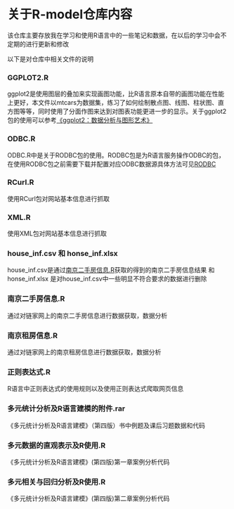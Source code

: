 关于R-model仓库内容
====
  该仓库主要存放我在学习和使用R语言中的一些笔记和数据，在以后的学习中会不定期的进行更新和修改

以下是对仓库中相关文件的说明
### GGPLOT2.R
 ggplot2是使用图层的叠加来实现画图功能，比R语言原本自带的画图功能在性能上更好，本文件以mtcars为数据集，练习了如何绘制散点图、线图、柱状图、直方图等等，同时使用了分面作图来达到对图表功能更进一步的显示。关于ggplot2包的使用可以参考[《ggplot2：数据分析与图形艺术》](https://github.com/cosname/ggplot2-translation/tree/master/Rcode)
  
### ODBC.R
 ODBC.R中是关于RODBC包的使用。RODBC包是为R语言服务操作ODBC的包，在使用RODBC包之前需要下载并配置对应ODBC数据源具体方法可见[RODBC](https://jingyan.baidu.com/article/870c6fc37e3afcb03fe4be38.html)

### RCurl.R
 使用RCurl包对网站基本信息进行抓取
 
### XML.R
 使用XML包对网站基本信息进行抓取
 
### house_inf.csv 和 honse_inf.xlsx
 house_inf.csv是通过[南京二手房信息.R](https://github.com/JeremyYin1996/R-model/blob/master/%E5%8D%97%E4%BA%AC%E4%BA%8C%E6%89%8B%E6%88%BF%E4%BF%A1%E6%81%AF.R)获取的得到的南京二手房信息结果 和 honse_inf.xlsx 是对house_inf.csv中一些明显不符合要求的数据进行删除

### 南京二手房信息.R
 通过对链家网上的南京二手房信息进行数据获取，数据分析
 
### 南京租房信息.R
 通过对链家网上的南京租房信息进行数据获取，数据分析

### 正则表达式.R
  R语言中正则表达式的使用规则以及使用正则表达式爬取网页信息

### 多元统计分析及R语言建模的附件.rar
  《多元统计分析及R语言建模》（第四版）书中例题及课后习题数据和代码

### 多元数据的直观表示及R使用.R
  《多元统计分析及R语言建模》(第四版)第一章案例分析代码
  
### 多元相关与回归分析及R使用.R   
  《多元统计分析及R语言建模》(第四版)第二章案例分析代码
